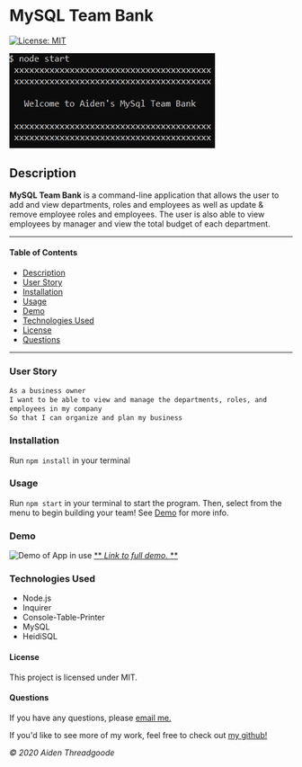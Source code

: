 
# MySQL Team Bank 
[![License: MIT](https://img.shields.io/badge/License-MIT-green.svg)](https://choosealicense.com/licenses/mit/)

![Image of Terminal Start Screen](./images/start-screen.png)
    
## Description
**MySQL Team Bank** is a command-line application that allows the user to add and view departments, roles and employees as well as update & remove employee roles and employees. The user is also able to view employees by manager and view the total budget of each department.  

---

#### Table of Contents
- [Description](#description)
- [User Story](#user)
- [Installation](#installation)
- [Usage](#usage)
- [Demo](#demo)
- [Technologies Used](#technologies)
- [License](#license)
- [Questions](#questions)

---

### User Story

```
As a business owner
I want to be able to view and manage the departments, roles, and employees in my company
So that I can organize and plan my business
```

### Installation
Run ```npm install``` in your terminal


### Usage
Run ```npm start``` in your terminal to start the program. Then, select from the menu to begin building your team! See [Demo](#demo) for more info.


### Demo 
![Demo of App in use](./images/demo.gif)
[** *Link to full demo.* **](https://youtu.be/zi5_UMX_N_A)

### Technologies Used
- Node.js
- Inquirer
- Console-Table-Printer
- MySQL
- HeidiSQL

#### License
This project is licensed under MIT. 

#### Questions
    
If you have any questions, please [email me.](mailto:aiden.threadgoode@gmail.com)

If you'd like to see more of my work, feel free to check out [my github!](https://github.com/a-thread)

*© 2020 Aiden Threadgoode*
    
